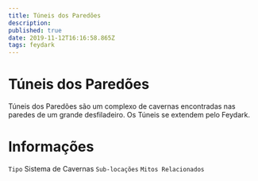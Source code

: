```yaml
---
title: Túneis dos Paredões
description: 
published: true
date: 2019-11-12T16:16:58.865Z
tags: feydark
---
```


# Túneis dos Paredões
Túneis dos Paredões são um complexo de cavernas encontradas nas paredes de um grande desfiladeiro. Os Túneis se extendem pelo Feydark.

# Informações
`Tipo` Sistema de Cavernas
`Sub-locações` 
`Mitos Relacionados` 